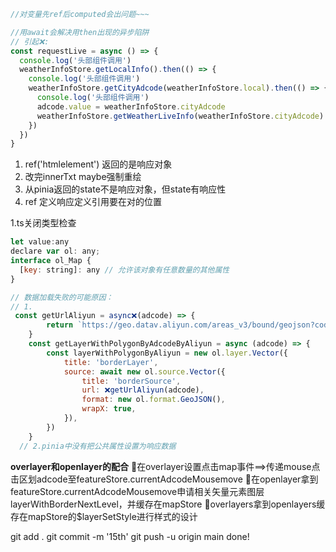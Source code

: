 ```javascript
//对变量先ref后computed会出问题~~~

//用await会解决用then出现的异步陷阱
// 引起❌:
const requestLive = async () => {
  console.log('头部组件调用')
  weatherInfoStore.getLocalInfo().then(() => {
    console.log('头部组件调用')
    weatherInfoStore.getCityAdcode(weatherInfoStore.local).then(() => {
      console.log('头部组件调用')
      adcode.value = weatherInfoStore.cityAdcode
      weatherInfoStore.getWeatherLiveInfo(weatherInfoStore.cityAdcode)
    })
  })
}
```

1.  ref('htmlelement') 返回的是响应对象
2.  改完innerTxt maybe强制重绘
3.  从pinia返回的state不是响应对象，但state有响应性
4.  ref 定义响应定义引用要在对的位置

1.ts关闭类型检查

```javascript
let value:any
declare var ol: any;
interface ol_Map {
  [key: string]: any // 允许该对象有任意数量的其他属性
}
```

```javascript
// 数据加载失败的可能原因：
// 1.
 const getUrlAliyun = async❌(adcode) => {
        return `https://geo.datav.aliyun.com/areas_v3/bound/geojson?code=${adcode}_full`
    }
    const getLayerWithPolygonByAdcodeByAliyun = async (adcode) => {
        const layerWithPolygonByAliyun = new ol.layer.Vector({
            title: 'borderLayer',
            source: await new ol.source.Vector({
                title: 'borderSource',
                url: ❌getUrlAliyun(adcode),
                format: new ol.format.GeoJSON(),
                wrapX: true,
            }),
        })
    }
  // 2.pinia中没有把公共属性设置为响应数据
```
**overlayer和openlayer的配合**
 🚩在overlayer设置点击map事件==>传递mouse点击区划adcode至featureStore.currentAdcodeMousemove
 🚩在openlayer拿到featureStore.currentAdcodeMousemove申请相关矢量元素图层layerWithBorderNextLevel，并缓存在mapStore
 🚩overlayers拿到openlayers缓存在mapStore的$layerSetStyle进行样式的设计




























 git add .
 git commit -m '15th'
 git push -u origin main
 done!